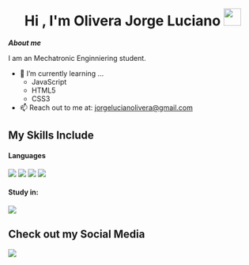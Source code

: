 <h1 align="center">Hi , I'm Olivera Jorge Luciano <img src="https://media.giphy.com/media/hvRJCLFzcasrR4ia7z/giphy.gif" width="35"></h1>

***About me***

I am an Mechatronic Enginniering student.

- 🌱 I’m currently learning ...
  - JavaScript
  - HTML5
  - CSS3
- 📫 Reach out to me at: <a href="jorgelucianolivera@gmail.com">jorgelucianolivera@gmail.com</a>

## My Skills Include

<h4> Languages </h4>
<span> 
  <img src="https://img.shields.io/badge/HTML5-E34F26?style=for-the-badge&logo=html5&logoColor=white">
  <img src="https://img.shields.io/badge/CSS3-1572B6?style=for-the-badge&logo=css3&logoColor=white">
  <img src="https://img.shields.io/badge/JavaScript-F7DF1E?style=for-the-badge&logo=javascript&logoColor=black">
  <img src="https://img.shields.io/badge/C-00599C?style=for-the-badge&logo=c&logoColor=white">
</span>

<h4> Study in: </h4>
<span> 
  <img src="https://img.shields.io/badge/Codecademy-FFF0E5?style=for-the-badge&logo=codecademy&logoColor=1F243A">
</span> 

## Check out my Social Media

<a href="https://www.linkedin.com/in/jorge-luciano-olivera-271b54352/">
  <img src="https://img.shields.io/badge/linkedin-%230077B5.svg?style=for-the-badge&logo=linkedin&logoColor=white">
</a>
